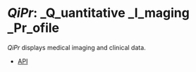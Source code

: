 # _QiPr_: _Q_uantitative _I_maging _Pr_ofile

_QiPr_ displays medical imaging and clinical data.

* [API](./build/doc/api/index.rst)
